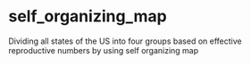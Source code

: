 # self_organizing_map
Dividing all states of the US into four groups based on effective reproductive numbers by using self organizing map
